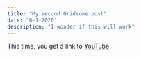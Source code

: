 ```yaml
---
title: "My second Gridsome post"
date: "6-1-2020"
description: "I wonder if this will work"
---
```


This time, you get a link to [YouTube](https://youtube.com).